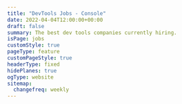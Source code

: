 ```yaml
---
title: "DevTools Jobs - Console"
date: 2022-04-04T12:00:00+00:00
draft: false
summary: The best dev tools companies currently hiring.
isPage: jobs
customStyle: true
pageType: feature
customPageStyle: true
headerType: fixed
hidePlanes: true
ogType: website
sitemap:
  changefreq: weekly
---
```


